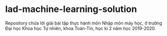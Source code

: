 # lad-machine-learning-solution
Repository chứa lời giải bài tập thực hành môn Nhập môn máy học, ở trường Đại học Khoa học Tự nhiên, khoa Toán-Tin, học kì 2 năm học 2019-2020.
